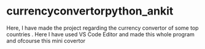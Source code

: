 # currencyconvertorpython_ankit
Here, I have made the project regarding the currency convertor of some top countries .
Here I have used VS Code Editor and made this whole program and ofcourse this mini covertor
